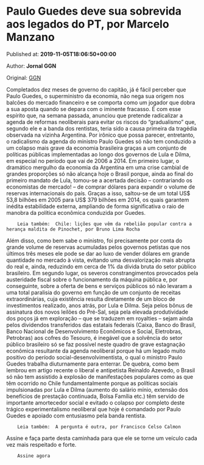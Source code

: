 
# Paulo Guedes deve sua sobrevida aos legados do PT, por Marcelo Manzano

Published at: **2019-11-05T18:06:50+00:00**

Author: **Jornal GGN**

Original: [GGN](https://jornalggn.com.br/artigos/paulo-guedes-deve-sua-sobrevida-aos-legados-do-pt-por-marcelo-manzano/)

Completados dez meses de governo do capitão, já é fácil perceber que Paulo Guedes, o superministro da economia, não nega sua origem nos balcões do mercado financeiro e se comporta como um jogador que dobra a sua aposta quando se depara com o iminente fracasso.
É com esse espírito que, na semana passada, anunciou que pretende radicalizar a agenda de reformas neoliberais para evitar os riscos do “gradualismo” que, segundo ele e a banda dos rentistas, teria sido a causa primeira da tragédia observada na vizinha Argentina.
Por irônico que possa parecer, entretanto, o radicalismo da agenda do ministro Paulo Guedes só não tem conduzido a um colapso mais grave da economia brasileira graças a um conjunto de políticas públicas implementadas ao longo dos governos de Lula e Dilma, em especial no período que vai de 2006 a 2014.
Em primeiro lugar, o dramático mergulho da economia da Argentina em uma crise cambial de grandes proporções só não alcança hoje o Brasil porque, ainda ao final do primeiro mandato de Lula, tomou-se a acertada decisão – contrariando os economistas de mercado! – de comprar dólares para expandir o volume de reservas internacionais do país. Graças a isso, saltou-se de um total US$ 53,8 bilhões em 2005 para US$ 379 bilhões em 2014, os quais garantem inédita estabilidade externa, ampliando de forma significativa o raio de manobra da política econômica conduzida por Guedes.

        Leia também:  Chile: lições que vêm da rebelião popular contra a herança maldita de Pinochet, por Bruno Lima Rocha
      
Além disso, como bem sabe o ministro, foi precisamente por conta do grande volume de reservas acumuladas pelos governos petistas que nos últimos três meses ele pode se dar ao luxo de vender dólares em grande quantidade no mercado à vista, evitando uma desvalorização mais abrupta do real e, ainda, reduzindo em cerca de 1% da dívida bruta do setor público brasileiro.
Em segundo lugar, os severos constrangimentos provocados pela austeridade fiscal sobre o funcionamento da máquina pública e, por conseguinte, sobre a oferta de bens e serviços públicos só não levaram a uma total paralisia do governo em função de um conjunto de receitas extraordinárias, cuja existência resulta diretamente de um bloco de investimentos realizado, anos atrás, por Lula e Dilma.
Seja pelos bônus de assinatura dos novos leilões do Pré-Sal, seja pela elevada produtividade dos poços já em exploração – que se traduzem em royalties – sejam ainda pelos dividendos transferidos das estatais federais (Caixa, Banco do Brasil, Banco Nacional de Desenvolvimento Econômicos e Social, Eletrobras, Petrobras) aos cofres do Tesouro, é inegável que a solvência do setor público brasileiro só se faz possível neste quadro de grave estagnação econômica resultante da agenda neoliberal porque há um legado muito positivo do período social-desenvolvimentista, o qual o ministro Paulo Guedes trabalha diuturnamente para enterrar.
De quebra, como bem lembrou em artigo recente o liberal e antipetista Reinaldo Azevedo, o Brasil só não tem assistido à explosão de manifestações populares como as que têm ocorrido no Chile fundamentalmente porque as políticas sociais impulsionadas por Lula e Dilma (aumento do salário mínio, extensão dos benefícios de prestação continuada, Bolsa Família etc.) têm servido de importante amortecedor social e evitado o colapso por completo deste trágico experimentalismo neoliberal que hoje é comandado por Paulo Guedes e apoiado com entusiasmo pela banda rentista.

        Leia também:  A pergunta é outra, por Francisco Celso Calmon
      
Assine e faça parte desta caminhada para que ele se torne um veículo cada vez mais respeitado e forte.

        Assine agora
      
